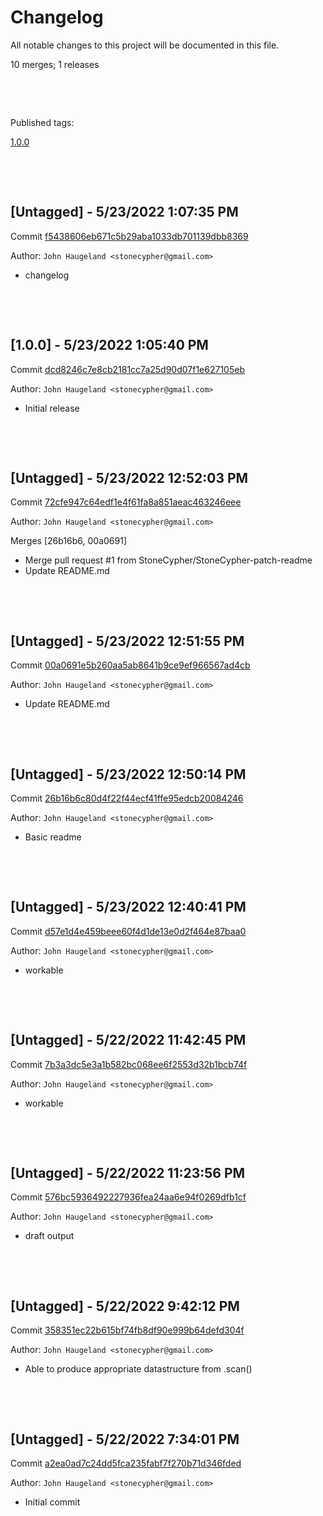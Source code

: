 # Changelog

All notable changes to this project will be documented in this file.

10 merges; 1 releases



&nbsp;

&nbsp;

Published tags:

<a href="#1__0__0">1.0.0</a>





&nbsp;

&nbsp;

## [Untagged] - 5/23/2022 1:07:35 PM

Commit [f5438606eb671c5b29aba1033db701139dbb8369](https://github.com/StoneCypher/jssm/commit/f5438606eb671c5b29aba1033db701139dbb8369)

Author: `John Haugeland <stonecypher@gmail.com>`

  * changelog




&nbsp;

&nbsp;

<a name="1__0__0" />

## [1.0.0] - 5/23/2022 1:05:40 PM

Commit [dcd8246c7e8cb2181cc7a25d90d07f1e627105eb](https://github.com/StoneCypher/jssm/commit/dcd8246c7e8cb2181cc7a25d90d07f1e627105eb)

Author: `John Haugeland <stonecypher@gmail.com>`

  * Initial release




&nbsp;

&nbsp;

## [Untagged] - 5/23/2022 12:52:03 PM

Commit [72cfe947c64edf1e4f61fa8a851aeac463246eee](https://github.com/StoneCypher/jssm/commit/72cfe947c64edf1e4f61fa8a851aeac463246eee)

Author: `John Haugeland <stonecypher@gmail.com>`

Merges [26b16b6, 00a0691]

  * Merge pull request #1 from StoneCypher/StoneCypher-patch-readme
  * Update README.md




&nbsp;

&nbsp;

## [Untagged] - 5/23/2022 12:51:55 PM

Commit [00a0691e5b260aa5ab8641b9ce9ef966567ad4cb](https://github.com/StoneCypher/jssm/commit/00a0691e5b260aa5ab8641b9ce9ef966567ad4cb)

Author: `John Haugeland <stonecypher@gmail.com>`

  * Update README.md




&nbsp;

&nbsp;

## [Untagged] - 5/23/2022 12:50:14 PM

Commit [26b16b6c80d4f22f44ecf41ffe95edcb20084246](https://github.com/StoneCypher/jssm/commit/26b16b6c80d4f22f44ecf41ffe95edcb20084246)

Author: `John Haugeland <stonecypher@gmail.com>`

  * Basic readme




&nbsp;

&nbsp;

## [Untagged] - 5/23/2022 12:40:41 PM

Commit [d57e1d4e459beee60f4d1de13e0d2f464e87baa0](https://github.com/StoneCypher/jssm/commit/d57e1d4e459beee60f4d1de13e0d2f464e87baa0)

Author: `John Haugeland <stonecypher@gmail.com>`

  * workable




&nbsp;

&nbsp;

## [Untagged] - 5/22/2022 11:42:45 PM

Commit [7b3a3dc5e3a1b582bc068ee6f2553d32b1bcb74f](https://github.com/StoneCypher/jssm/commit/7b3a3dc5e3a1b582bc068ee6f2553d32b1bcb74f)

Author: `John Haugeland <stonecypher@gmail.com>`

  * workable




&nbsp;

&nbsp;

## [Untagged] - 5/22/2022 11:23:56 PM

Commit [576bc5936492227936fea24aa6e94f0269dfb1cf](https://github.com/StoneCypher/jssm/commit/576bc5936492227936fea24aa6e94f0269dfb1cf)

Author: `John Haugeland <stonecypher@gmail.com>`

  * draft output




&nbsp;

&nbsp;

## [Untagged] - 5/22/2022 9:42:12 PM

Commit [358351ec22b615bf74fb8df90e999b64defd304f](https://github.com/StoneCypher/jssm/commit/358351ec22b615bf74fb8df90e999b64defd304f)

Author: `John Haugeland <stonecypher@gmail.com>`

  * Able to produce appropriate datastructure from .scan()




&nbsp;

&nbsp;

## [Untagged] - 5/22/2022 7:34:01 PM

Commit [a2ea0ad7c24dd5fca235fabf7f270b71d346fded](https://github.com/StoneCypher/jssm/commit/a2ea0ad7c24dd5fca235fabf7f270b71d346fded)

Author: `John Haugeland <stonecypher@gmail.com>`

  * Initial commit
